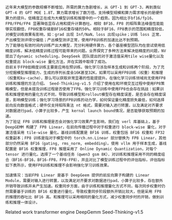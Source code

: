     近年来大模型的参数规模不断增加，所需的算力急剧增长，从 GPT-1 到 GPT-3，再到类似 GPT-4 的 GPT MOE 1.8T，算力需求增长了数万倍。支持模型规模和算力需求增长的是硬件算力的提升。低精度正在成为大模型训练和推理中的一个趋势。因为相比于bf16/fp16，FP8/FP6/FP4 显著降低显存占用和提升计算吞吐。相较 BF16，FP8 的矩阵乘法峰值性能能够实现翻倍，FP8权重存储是BF16权重存储的50%。相较于BF16，FP8表示的范围和精度较低，对模型训练效果有影响，如：grad 出现 Inf/NaN，loss 出现spike；训练 loss 正常，产出模型测评得分偏低；产出模型测评正常，使用FP8训练的加速比达不到预期。
    为了能够在有效时间内训练产出大模型，充分利用硬件算力，各个基座模型团队均在尝试使用低精度训练，解决低精度训练过程可能带来的问题。业界探究了多种方法来解决低精度的问题，NV提出了dynamic scheduling，DeepSeek 团队提出的对于激活值采用tile wise量化以及权重提出 block-wise 量化方法，并在实践中取得了成功。
    目前关于FP8低精度训练主要是应用在预训练。强化学习涉及样本生成和训练两个阶段，为了充分挖掘模型推理能力，生成的序列长度会16K甚至32K，如果可以采用FP8训练（权重）和推理（权重和kv-cache），那么可以获取非常显著的性能提提升。在强化学习训练领域尚无使用FP8训练和推理的方法介绍。 Seed-Thinking-v1.5 介绍了使用在和环境交互过程中使用FP8策略模型，但是未提及训练过程是否使用了FP8。强化学习训练中使用FP8也会存在挑战：如果训练和推理使用的量化方式不同，导致训练模型和rollout模型存在精度误差，是否会存在精度误差，影响模型训练；强化学习场景的FP8训练的动力学，如何保证量化精度损失最低，如何选择前向反向数值格式；硬件仅支持矩阵乘法 nt 格式，需要对输入进行转置，以及满足对齐要求对数据进行pad，小算子比较多，产生 kernal launch bound情况，是否能够获取预期的加速。
    为了验证 FP8 训练和推理是否会对强化学习效果产生影响，我们在 verl 库基础上，基于 DeepGEMM 构建了 FP8 Linear，在前向传播过程中对于权重进行 block-wise 量化，对于激活值采用 tile-wise 量化。基线训练配置是 BF16 训练，权重包括 BF16 权重和 FP32 权重副本；FP8 训练是指对于模型中的 torch.nn.Linear 部分替换为 FP8 Linear，其他部分仍然采用 BF16（gating, rms_norm, embedding）。使用 vllm 用于样本生成，基线配置是 BF16 权重推理，FP8 推理采用了 Online Dynamic Quantization，对每个 tensor 进行量化。选择了一个基线任务（qwen3 gsm 8K），对训练和推理采用不同的精度组合（BF16-BF16，BF16-FP8，FP8-FP8），并且对比了模型训练过程中的评估指标，评估指标如下表所示，使用FP8训练和推理不会影响强化学习训练效果。

    加速情况：当前FP8 Linear 是基于 DeepGeem 提供的前反向算子构建的 Linear Module，需要对输入进行转置，以及满足对齐要求对数据进行pad，小算子比较多，存在额外开销导致训练并未产生加速。权重同步方面，由于训练和推理量化方式不同，每次同步权重时仍然需要基于训练的 BF16 权重进行量化，导致权重同步阶段额外开销比较大，但是采用 FP8 的推理的吞吐比 BF16 高。和推理可以采用相同的量化方式，减少权重同步时的开销，做到训练和推理一体设计。

Related work
transformer engine
DeepGemm
Seed-Thinking-v1.5




 
